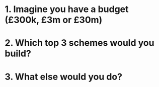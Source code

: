 # 1. Imagine you have a budget (£300k, £3m or £30m)

# 2. Which top 3 schemes would you build?

# 3. What else would you do?
